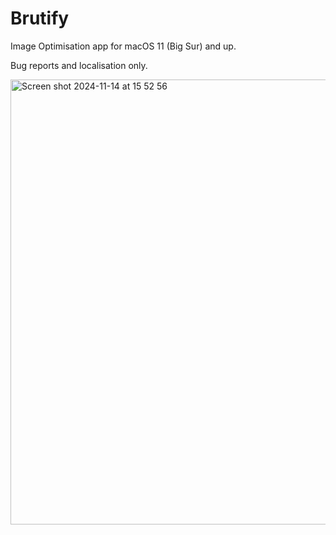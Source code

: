 # Brutify
Image Optimisation app for macOS 11 (Big Sur) and up.

Bug reports and localisation only.

<img width="712" alt="Screen shot 2024-11-14 at 15 52 56" src="https://github.com/user-attachments/assets/6c1c6d06-f8a1-447d-9d77-83143d77ddaa">
